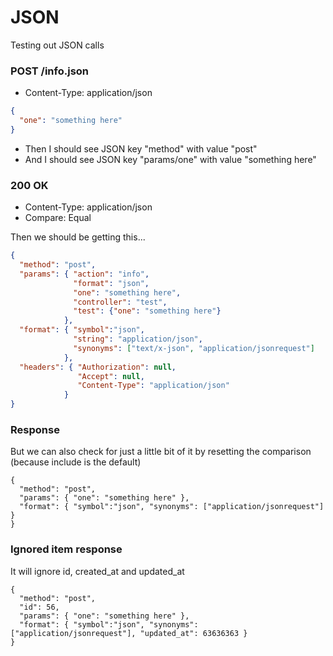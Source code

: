 # JSON

Testing out JSON calls

### POST /info.json

* Content-Type: application/json

```json
{
  "one": "something here"
}
```

* Then I should see JSON key "method" with value "post"
* And I should see JSON key "params/one" with value "something here"

### 200 OK

* Content-Type: application/json
* Compare: Equal

Then we should be getting this...

```json
{
  "method": "post",
  "params": { "action": "info",
              "format": "json",
              "one": "something here", 
              "controller": "test",
              "test": {"one": "something here"}
            },
  "format": { "symbol":"json",
              "string": "application/json",
              "synonyms": ["text/x-json", "application/jsonrequest"]
            },
  "headers": { "Authorization": null,
               "Accept": null,
               "Content-Type": "application/json"
            }      
}
```

### Response

But we can also check for just a little bit of it by resetting the comparison (because include is the default)

    {
      "method": "post",
      "params": { "one": "something here" },
      "format": { "symbol":"json", "synonyms": ["application/jsonrequest"] }    
    }
    
### Ignored item response

It will ignore id, created_at and updated_at

    {
      "method": "post",
      "id": 56,
      "params": { "one": "something here" },
      "format": { "symbol":"json", "synonyms": ["application/jsonrequest"], "updated_at": 63636363 }    
    }